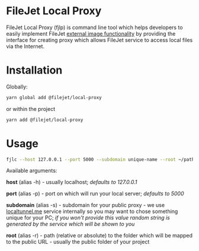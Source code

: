 # FileJet Local Proxy

FileJet Local Proxy (fjlp) is command line tool which helps developers to easily implement FileJet [external image functionality](https://filejet.io/api-reference/url-pattern) by providing the interface for creating proxy which allows FileJet service to access local files via the Internet.

# Installation

Globally:

```bash
yarn global add @filejet/local-proxy
```

or within the project

```bash
yarn add @filejet/local-proxy
```

# Usage

```bash
fjlc --host 127.0.0.1 --port 5000 --subdomain unique-name --root ~/path/to/your/project/public/folder
```

Available arguments:

**host** (alias -h) - usually localhost; _defaults to 127.0.0.1_

**port** (alias -p) - port on which will run your local server; _defaults to 5000_

**subdomain** (alias -s) - subdomain for your public proxy - we use [localtunnel.me](https://localtunnel.me) service internally so you may want to chose something unique for your PC; _if you won't provide this value random string is generated by the service which will be shown to you_

**root** (alias -r) - path (relative or absolute) to the folder which will be mapped to the public URL - usually the public folder of your project
